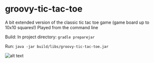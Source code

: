 # groovy-tic-tac-toe
A bit extended version of the classic tic tac toe game (game board up to 10x10 squares!) Played from the command line

Build:
In project directory:
`gradle preparejar`
 
Run:
`java -jar build/libs/groovy-tic-tac-toe.jar`

![alt text](https://lh4.googleusercontent.com/4cE7j2F1zn-Th3J80aNCi26JsWPqzisCumAEvGncw1IBnYP-i8z2XjDX1q5HC2eLY0J7SI-DY-if_qA=w1920-h990)
